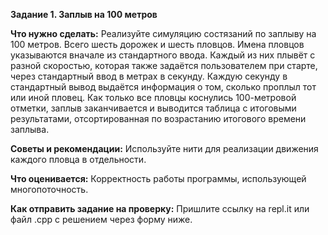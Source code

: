 **Задание 1. Заплыв на 100 метров**

**Что нужно сделать:**
Реализуйте симуляцию состязаний по заплыву на 100 метров.
Всего шесть дорожек и шесть пловцов. Имена пловцов указываются вначале из стандартного ввода. Каждый из них плывёт с разной скоростью, которая также задаётся пользователем при старте, через стандартный ввод в метрах в секунду.
Каждую секунду в стандартный вывод выдаётся информация о том, сколько проплыл тот или иной пловец.
Как только все пловцы коснулись 100-метровой отметки, заплыв заканчивается и выводится таблица с итоговыми результатами, отсортированная по возрастанию итогового времени заплыва.

**Советы и рекомендации:**
Используйте нити для реализации движения каждого пловца в отдельности.

**Что оценивается:**
Корректность работы программы, использующей многопоточность.

**Как отправить задание на проверку:**
Пришлите ссылку на repl.it или файл .срр с решением через форму ниже.
